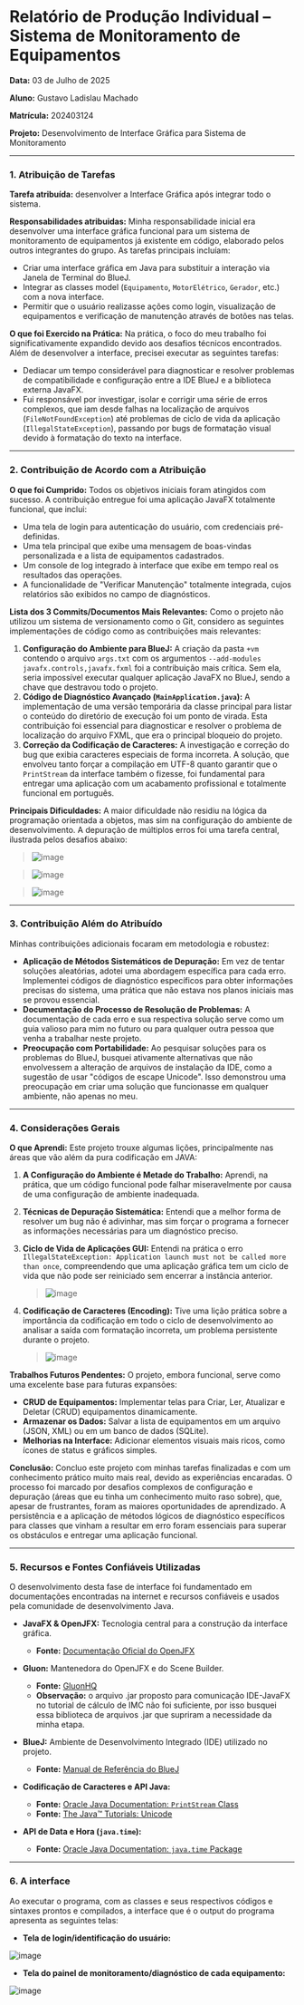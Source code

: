 # Relatório de Produção Individual – Sistema de Monitoramento de Equipamentos

**Data:** 03 de Julho de 2025

**Aluno:** Gustavo Ladislau Machado

**Matrícula:** 202403124

**Projeto:** Desenvolvimento de Interface Gráfica para Sistema de Monitoramento

---

### 1. Atribuição de Tarefas

**Tarefa atribuída:** desenvolver a Interface Gráfica após integrar todo o sistema.

**Responsabilidades atribuidas:**
Minha responsabilidade inicial era desenvolver uma interface gráfica funcional para um sistema de monitoramento de equipamentos já existente em código, elaborado pelos outros integrantes do grupo. As tarefas principais incluíam:
* Criar uma interface gráfica em Java para substituir a interação via Janela de Terminal do BlueJ.
* Integrar as classes model (`Equipamento`, `MotorElétrico`, `Gerador`, etc.) com a nova interface.
* Permitir que o usuário realizasse ações como login, visualização de equipamentos e verificação de manutenção através de botões nas telas.

**O que foi Exercido na Prática:**
Na prática, o foco do meu trabalho foi significativamente expandido devido aos desafios técnicos encontrados. Além de desenvolver a interface, precisei executar as seguintes tarefas:
* Dediacar um tempo considerável para diagnosticar e resolver problemas de compatibilidade e configuração entre a IDE BlueJ e a biblioteca externa JavaFX.
* Fui responsável por investigar, isolar e corrigir uma série de erros complexos, que iam desde falhas na localização de arquivos (`FileNotFoundException`) até problemas de ciclo de vida da aplicação (`IllegalStateException`), passando por bugs de formatação visual devido à formatação do texto na interface.
---

### 2. Contribuição de Acordo com a Atribuição

**O que foi Cumprido:**
Todos os objetivos iniciais foram atingidos com sucesso. A contribuição entregue foi uma aplicação JavaFX totalmente funcional, que inclui:
* Uma tela de login para autenticação do usuário, com credenciais pré-definidas.
* Uma tela principal que exibe uma mensagem de boas-vindas personalizada e a lista de equipamentos cadastrados.
* Um console de log integrado à interface que exibe em tempo real os resultados das operações.
* A funcionalidade de "Verificar Manutenção" totalmente integrada, cujos relatórios são exibidos no campo de diagnósticos.

**Lista dos 3 Commits/Documentos Mais Relevantes:**
Como o projeto não utilizou um sistema de versionamento como o Git, considero as seguintes implementações de código como as contribuições mais relevantes:

1.  **Configuração do Ambiente para BlueJ:** A criação da pasta `+vm` contendo o arquivo `args.txt` com os argumentos `--add-modules javafx.controls,javafx.fxml` foi a contribuição mais crítica. Sem ela, seria impossível executar qualquer aplicação JavaFX no BlueJ, sendo a chave que destravou todo o projeto.
2.  **Código de Diagnóstico Avançado (`MainApplication.java`):** A implementação de uma versão temporária da classe principal para listar o conteúdo do diretório de execução foi um ponto de virada. Esta contribuição foi essencial para diagnosticar e resolver o problema de localização do arquivo FXML, que era o principal bloqueio do projeto.
3.  **Correção da Codificação de Caracteres:** A investigação e correção do bug que exibia caracteres especiais de forma incorreta. A solução, que envolveu tanto forçar a compilação em UTF-8 quanto garantir que o `PrintStream` da interface também o fizesse, foi fundamental para entregar uma aplicação com um acabamento profissional e totalmente funcional em português.

**Principais Dificuldades:**
A maior dificuldade não residiu na lógica da programação orientada a objetos, mas sim na configuração do ambiente de desenvolvimento. A depuração de múltiplos erros foi uma tarefa central, ilustrada pelos desafios abaixo:

>  ![image](https://github.com/user-attachments/assets/e9d36cd6-78d0-4573-ba04-eadd98f7a9e0)


> ![image](https://github.com/user-attachments/assets/f8d552fd-2d47-4061-9d60-0c9a88f104bd)


> ![image](https://github.com/user-attachments/assets/8757cbca-03fd-4cca-8f57-db6a1eb791ed)


---

### 3. Contribuição Além do Atribuído

Minhas contribuições adicionais focaram em metodologia e robustez:

* **Aplicação de Métodos Sistemáticos de Depuração:** Em vez de tentar soluções aleatórias, adotei uma abordagem específica para cada erro. Implementei códigos de diagnóstico específicos para obter informações precisas do sistema, uma prática que não estava nos planos iniciais mas se provou essencial.
* **Documentação do Processo de Resolução de Problemas:** A documentação de cada erro e sua respectiva solução serve como um guia valioso para mim no futuro ou para qualquer outra pessoa que venha a trabalhar neste projeto.
* **Preocupação com Portabilidade:** Ao pesquisar soluções para os problemas do BlueJ, busquei ativamente alternativas que não envolvessem a alteração de arquivos de instalação da IDE, como a sugestão de usar "códigos de escape Unicode". Isso demonstrou uma preocupação em criar uma solução que funcionasse em qualquer ambiente, não apenas no meu.

---

### 4. Considerações Gerais

**O que Aprendi:**
Este projeto trouxe algumas lições, principalmente nas áreas que vão além da pura codificação em JAVA:
1.  **A Configuração do Ambiente é Metade do Trabalho:** Aprendi, na prática, que um código funcional pode falhar miseravelmente por causa de uma configuração de ambiente inadequada.
2.  **Técnicas de Depuração Sistemática:** Entendi que a melhor forma de resolver um bug não é adivinhar, mas sim forçar o programa a fornecer as informações necessárias para um diagnóstico preciso.
3.  **Ciclo de Vida de Aplicações GUI:** Entendi na prática o erro `IllegalStateException: Application launch must not be called more than once`, compreendendo que uma aplicação gráfica tem um ciclo de vida que não pode ser reiniciado sem encerrar a instância anterior.

    > ![image](https://github.com/user-attachments/assets/bead3cb6-08ae-4d91-8ac6-9337a58df76c)


4.  **Codificação de Caracteres (Encoding):** Tive uma lição prática sobre a importância da codificação em todo o ciclo de desenvolvimento ao analisar a saída com formatação incorreta, um problema persistente durante o projeto.

    > ![image](https://github.com/user-attachments/assets/bf6da547-ac2c-4fd9-8779-74225b591bf7)

**Trabalhos Futuros Pendentes:**
O projeto, embora funcional, serve como uma excelente base para futuras expansões:
* **CRUD de Equipamentos:** Implementar telas para Criar, Ler, Atualizar e Deletar (CRUD) equipamentos dinamicamente.
* **Armazenar os Dados:** Salvar a lista de equipamentos em um arquivo (JSON, XML) ou em um banco de dados (SQLite).
* **Melhorias na Interface:** Adicionar elementos visuais mais ricos, como ícones de status e gráficos simples.

**Conclusão:**
Concluo este projeto com minhas tarefas finalizadas e com um conhecimento prático muito mais real, devido as experiências encaradas. O processo foi marcado por desafios complexos de configuração e depuração (áreas que eu tinha um conhecimento muito raso sobre), que, apesar de frustrantes, foram as maiores oportunidades de aprendizado. A persistência e a aplicação de métodos lógicos de diagnóstico específicos para classes que vinham a resultar em erro foram essenciais para superar os obstáculos e entregar uma aplicação funcional.

---

### 5. Recursos e Fontes Confiáveis Utilizadas

O desenvolvimento desta fase de interface foi fundamentado em documentações encontradas na internet e recursos confiáveis e usados pela comunidade de desenvolvimento Java.

* **JavaFX & OpenJFX:** Tecnologia central para a construção da interface gráfica.
    * **Fonte:** [Documentação Oficial do OpenJFX](https://openjfx.io/openjfx-docs/)

* **Gluon:** Mantenedora do OpenJFX e do Scene Builder. 
   * **Fonte:** [GluonHQ](https://gluonhq.com/products/javafx/)
   * **Observação:** o arquivo .jar proposto para comunicação IDE-JavaFX no tutorial de cálculo de IMC não foi suficiente, por isso busquei essa biblioteca de arquivos .jar que supriram a necessidade da minha etapa.

* **BlueJ:** Ambiente de Desenvolvimento Integrado (IDE) utilizado no projeto.
    * **Fonte:** [Manual de Referência do BlueJ](https://www.bluej.org/doc/reference-manual.pdf)

* **Codificação de Caracteres e API Java:**
    * **Fonte:** [Oracle Java Documentation: `PrintStream` Class](https://docs.oracle.com/en/java/javase/17/docs/api/java.base/java/io/PrintStream.html)
    * **Fonte:** [The Java™ Tutorials: Unicode](https://docs.oracle.com/javase/tutorial/i18n/text/unicode.html)

* **API de Data e Hora (`java.time`):**
    * **Fonte:** [Oracle Java Documentation: `java.time` Package](https://docs.oracle.com/en/java/javase/17/docs/api/java.base/java/time/package-summary.html)
      
---


### 6. A interface

Ao executar o programa, com as classes e seus respectivos códigos e sintaxes prontos e compilados, a interface que é o output do programa apresenta as seguintes telas:

* **Tela de login/identificação do usuário:**


![image](https://github.com/user-attachments/assets/29257440-3a76-4a17-bdd2-391e9b1c2389)



* **Tela do painel de monitoramento/diagnóstico de cada equipamento:**


![image](https://github.com/user-attachments/assets/ca5d3c98-b676-4239-8bf0-99b708a5a9f3)
  



